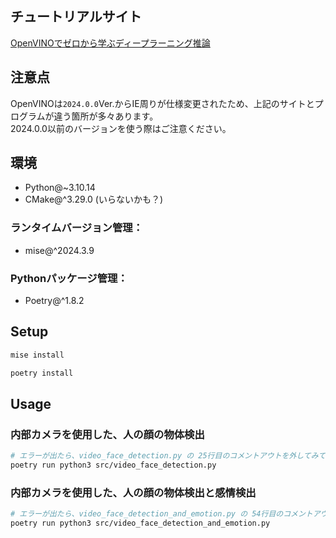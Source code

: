 
## チュートリアルサイト
[OpenVINOでゼロから学ぶディープラーニング推論](https://monomonotech.jp/learning/contents/openvino_emotion_recognition/openvino_emotion_recognition/index.html)

## 注意点
OpenVINOは`2024.0.0`Ver.からIE周りが仕様変更されたため、上記のサイトとプログラムが違う箇所が多々あります。  
2024.0.0以前のバージョンを使う際はご注意ください。

## 環境
- Python@~3.10.14
- CMake@^3.29.0 (いらないかも？)

### ランタイムバージョン管理：
- mise@^2024.3.9

### Pythonパッケージ管理：
- Poetry@^1.8.2 

## Setup
```bash
mise install
```

```bash
poetry install
```

## Usage
### 内部カメラを使用した、人の顔の物体検出
```bash
# エラーが出たら、video_face_detection.py の 25行目のコメントアウトを外してみてください。
poetry run python3 src/video_face_detection.py
```

### 内部カメラを使用した、人の顔の物体検出と感情検出
```bash
# エラーが出たら、video_face_detection_and_emotion.py の 54行目のコメントアウトを外してみてください。
poetry run python3 src/video_face_detection_and_emotion.py
```
